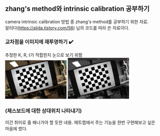 ## zhang's method와 intrinsic calibration 공부하기
camera intrinsic calibration 방법 중 zhang's method를 공부하기 위한 자료.  
알리다(https://alida.tistory.com/56) 님의 코드를 따라 쓴 자료이다.

### 교차점을 이미지에 재투영하기 ✔️
추정한 K, R, t가 적합한지 눈으로 보기 위함  
<img src="imgs/2.jpg" alt="대체 텍스트1" width="200"/> <img src="imgs/Untitled.png" alt="대체 텍스트2" width="200"/>

### (체스보드에 대한 상대위치 나타내기)
이건 취미로 좀 해나가야 할 듯한 내용. 매트랩에서 주는 기능을 한번 구현해보고 싶은 마음에 썼다.

### 

